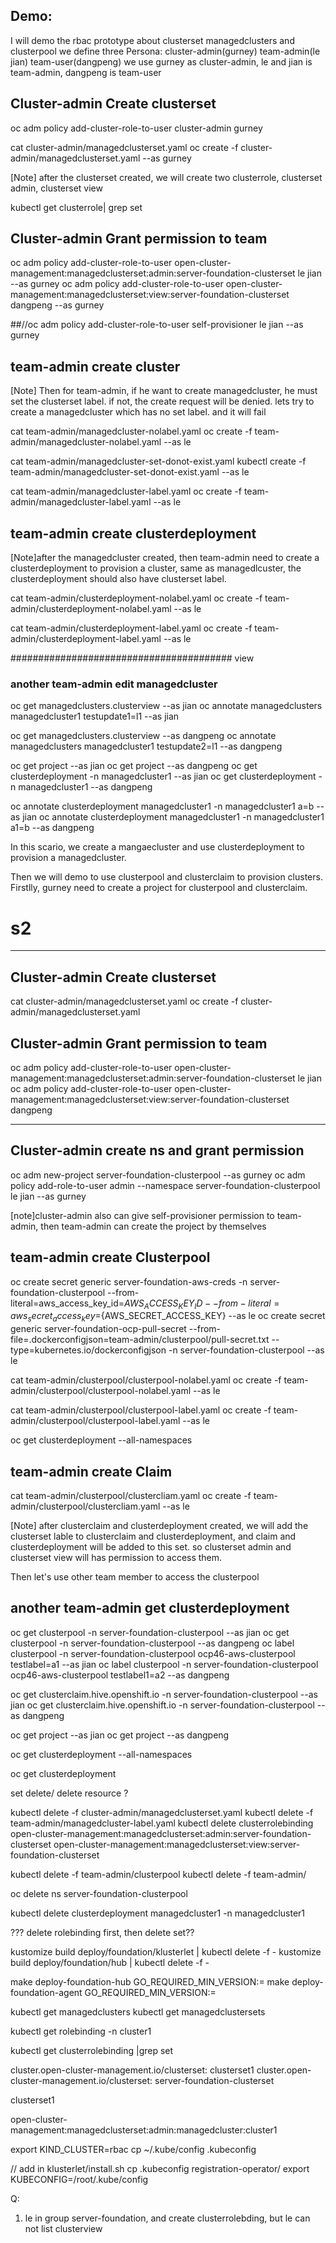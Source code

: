 ## Demo:
I will demo the rbac prototype about clusterset managedclusters and clusterpool
we define three Persona: cluster-admin(gurney) team-admin(le jian) team-user(dangpeng)
we use gurney as cluster-admin, le and jian is team-admin, dangpeng is team-user



## Cluster-admin Create clusterset
oc adm policy add-cluster-role-to-user cluster-admin gurney

cat cluster-admin/managedclusterset.yaml
oc create -f cluster-admin/managedclusterset.yaml --as gurney

[Note] after the clusterset created, we will create two clusterrole, clusterset admin, clusterset view

kubectl get clusterrole| grep set

## Cluster-admin Grant permission to team
oc adm policy add-cluster-role-to-user open-cluster-management:managedclusterset:admin:server-foundation-clusterset le jian --as gurney
oc adm policy add-cluster-role-to-user open-cluster-management:managedclusterset:view:server-foundation-clusterset dangpeng --as gurney

##//oc adm policy add-cluster-role-to-user self-provisioner le jian --as gurney


## team-admin create cluster
[Note] Then for team-admin, if he want to create managedcluster, he must set the clusterset label. if not,  the create request will be denied. lets try to create a managedcluster which has no set label. and it will fail

cat team-admin/managedcluster-nolabel.yaml
oc create -f team-admin/managedcluster-nolabel.yaml --as le

cat team-admin/managedcluster-set-donot-exist.yaml
kubectl create -f team-admin/managedcluster-set-donot-exist.yaml --as le

cat team-admin/managedcluster-label.yaml
oc create -f team-admin/managedcluster-label.yaml --as le

## team-admin create clusterdeployment
[Note]after the managedcluster created, then team-admin need to create a clusterdeployment to provision a  cluster, same as managedlcuster, the clusterdeployment should also have clusterset label. 

cat team-admin/clusterdeployment-nolabel.yaml
oc create -f team-admin/clusterdeployment-nolabel.yaml --as le

cat team-admin/clusterdeployment-label.yaml
oc create -f team-admin/clusterdeployment-label.yaml --as le





######################################## view
### another team-admin edit managedcluster
oc get managedclusters.clusterview --as jian
oc annotate managedclusters managedcluster1 testupdate1=l1 --as jian


oc get managedclusters.clusterview --as dangpeng
oc annotate managedclusters managedcluster1 testupdate2=l1 --as dangpeng


oc get project --as jian
oc get project --as dangpeng
oc get clusterdeployment -n managedcluster1 --as jian
oc get clusterdeployment -n managedcluster1 --as dangpeng

oc annotate clusterdeployment managedcluster1 -n managedcluster1 a=b --as jian
oc annotate clusterdeployment managedcluster1 -n managedcluster1 a1=b --as dangpeng



In this scario, we create a mangaecluster and use clusterdeployment to provision a managedcluster.

Then we will demo to use clusterpool and clusterclaim to provision clusters.
Firstlly, gurney need to create a project for clusterpool and clusterclaim.



# s2
------------
## Cluster-admin Create clusterset

cat cluster-admin/managedclusterset.yaml
oc create -f cluster-admin/managedclusterset.yaml

## Cluster-admin Grant permission to team
oc adm policy add-cluster-role-to-user open-cluster-management:managedclusterset:admin:server-foundation-clusterset le jian
oc adm policy add-cluster-role-to-user open-cluster-management:managedclusterset:view:server-foundation-clusterset dangpeng

-----------------


## Cluster-admin create ns and grant permission
oc adm new-project server-foundation-clusterpool --as gurney
oc adm policy add-role-to-user admin  --namespace  server-foundation-clusterpool le jian --as gurney

[note]cluster-admin also can give self-provisioner permission to team-admin, then team-admin can create the project by themselves




## team-admin create Clusterpool 
oc create secret generic server-foundation-aws-creds -n server-foundation-clusterpool --from-literal=aws_access_key_id=${AWS_ACCESS_KEY_ID} --from-literal=aws_secret_access_key=${AWS_SECRET_ACCESS_KEY} --as le
oc create secret generic server-foundation-ocp-pull-secret --from-file=.dockerconfigjson=team-admin/clusterpool/pull-secret.txt --type=kubernetes.io/dockerconfigjson -n server-foundation-clusterpool --as le


cat team-admin/clusterpool/clusterpool-nolabel.yaml
oc create -f team-admin/clusterpool/clusterpool-nolabel.yaml --as le

cat team-admin/clusterpool/clusterpool-label.yaml
oc create -f team-admin/clusterpool/clusterpool-label.yaml --as le


oc get clusterdeployment --all-namespaces

## team-admin create Claim
cat team-admin/clusterpool/clustercliam.yaml
oc create -f team-admin/clusterpool/clustercliam.yaml --as le


[Note] after clusterclaim and clusterdeployment created, we will add the clusterset lable to clusterclaim and clusterdeployment, and claim and clusterdeployment will be added to this set. so clusterset admin and clusterset view will has permission to access them.

Then let's use other team member to access the clusterpool





## another team-admin get clusterdeployment
oc get clusterpool -n server-foundation-clusterpool --as jian
oc get clusterpool -n server-foundation-clusterpool --as dangpeng
oc label clusterpool -n server-foundation-clusterpool  ocp46-aws-clusterpool testlabel=a1 --as jian
oc label clusterpool -n server-foundation-clusterpool  ocp46-aws-clusterpool testlabel1=a2 --as dangpeng

oc get clusterclaim.hive.openshift.io -n server-foundation-clusterpool --as jian
oc get clusterclaim.hive.openshift.io -n server-foundation-clusterpool --as dangpeng

oc get project --as jian
oc get project --as dangpeng

oc get clusterdeployment --all-namespaces

oc get clusterdeployment 


set delete/ delete resource ?





kubectl delete -f cluster-admin/managedclusterset.yaml
kubectl delete -f team-admin/managedcluster-label.yaml
kubectl delete clusterrolebinding open-cluster-management:managedclusterset:admin:server-foundation-clusterset open-cluster-management:managedclusterset:view:server-foundation-clusterset

kubectl delete -f team-admin/clusterpool
kubectl delete -f team-admin/

oc delete ns server-foundation-clusterpool

kubectl delete clusterdeployment managedcluster1 -n managedcluster1




???
delete rolebinding first, then delete set??




kustomize build deploy/foundation/klusterlet | kubectl delete -f -
kustomize build deploy/foundation/hub | kubectl delete -f -


make deploy-foundation-hub GO_REQUIRED_MIN_VERSION:=
make deploy-foundation-agent GO_REQUIRED_MIN_VERSION:=



kubectl get managedclusters 
kubectl get managedclustersets

kubectl get rolebinding -n cluster1

kubectl get clusterrolebinding |grep set





cluster.open-cluster-management.io/clusterset: clusterset1
cluster.open-cluster-management.io/clusterset: server-foundation-clusterset

clusterset1

open-cluster-management:managedclusterset:admin:managedcluster:cluster1


export KIND_CLUSTER=rbac
cp ~/.kube/config .kubeconfig

// add in klusterlet/install.sh
cp .kubeconfig registration-operator/
export KUBECONFIG=/root/.kube/config





Q:
1. le in group server-foundation, and create clusterrolebding, but le can not list clusterview
